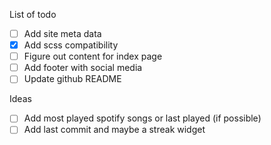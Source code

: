 List of todo

- [ ] Add site meta data
- [x] Add scss compatibility
- [ ] Figure out content for index page
- [ ] Add footer with social media
- [ ] Update github README

Ideas

- [ ] Add most played spotify songs or last played (if possible)
- [ ] Add last commit and maybe a streak widget
